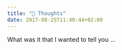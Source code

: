 ```yaml
---
title: "🤔 Thoughts"
date: 2017-08-25T11:40:44+02:00
---
```


What was it that I wanted to tell you ...
